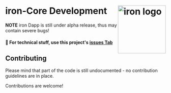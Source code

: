 # iron-Core Development <img align="right" src="https://github.com/ironBankNetwork/iron-core/blob/master/iron.png" height="150px" alt="iron logo">

**NOTE** iron Dapp is still under alpha release, thus may contain severe bugs!

#### 🔧 For technical stuff, use this project's [issues Tab](https://github.com/ironBankNetwork/iron-core/issues)

## Contributing
Please mind that part of the code is still undocumented - no contribution guidelines are in place.

Contributions are welcome!
